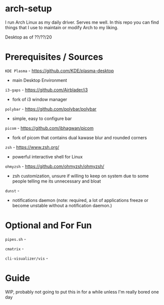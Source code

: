 # arch-setup
I run Arch Linux as my daily driver. Serves me well. In this repo you can find things that I use to maintain or modify Arch to my liking.

Desktop as of ??/??/20

# Prerequisites / Sources 

`KDE Plasma` - https://github.com/KDE/plasma-desktop
- main Desktop Environment

`i3-gaps` - https://github.com/Airblader/i3 
- fork of i3 window manager

`polybar` - https://github.com/polybar/polybar 
- simple, easy to configure bar

`picom` - https://github.com/ibhagwan/picom 
- fork of picom that contains dual kawase blur and rounded corners

`zsh` - https://www.zsh.org/ 
- powerful interactive shell for Linux

`ohmyzsh` - https://github.com/ohmyzsh/ohmyzsh/ 
- zsh customization, unsure if willing to keep on system due to some people telling me its unnecessary and bloat

`dunst` -
- notifications daemon (note: required, a lot of applications freeze or become unstable without a notification daemon.)

# Optional and For Fun

`pipes.sh` -

`cmatrix` -

`cli-visualizer/vis` -

# Guide

WIP, probably not going to put this in for a while unless I'm really bored one day
